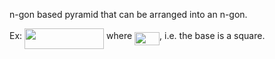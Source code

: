 n-gon based pyramid that can be arranged into an n-gon.

Ex: <img src="/cannonball-stacking/tex/9752fc43edf46ea0b7171e1903b94f6b.svg?invert_in_darkmode&sanitize=true" align=middle width=127.06236345pt height=33.20539859999999pt/> where <img src="/cannonball-stacking/tex/180bde3f581b83f9e0205ff90404a62d.svg?invert_in_darkmode&sanitize=true" align=middle width=40.00371704999999pt height=21.18721440000001pt/>, i.e. the base is a square.
